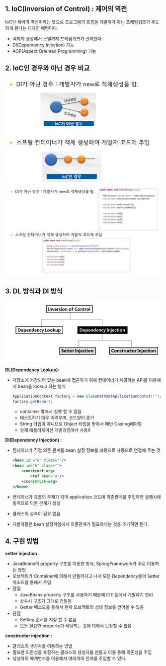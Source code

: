 ## 1. IoC(Inversion of Control) : 제어의 역전

IoC란 제어의 역전이라는 뜻으로 프로그램의 흐름을 개발자가 아닌 프레임워크가 주도하게 된다는 디자인 패턴이다.

- 객체의 생성에서 소멸까지 프레임워크가 관리한다.
- DI(Dependency Injection) 가능
- AOP(Aspect Oriented Programming) 가능

## 2. IoC인 경우와 아닌 경우 비교

<p align ="center">
    <img src="./resource/nodi_vs_di01.PNG">
</p>

<p align ="center">
    <img src="./resource/nodi_vs_di02.PNG">
</p>

## 3. DL 방식과 DI 방식

<p align ="center">
    <img src="./resource/inversionOfControl.PNG">
</p>

**DL(Dependency Lookup)**:

- 저장소에 저장되어 있는 bean에 접근하기 위해 컨테이너가 제공하는 API를 이용해서 bean을 lookup 하는 방식

  ```java
  ApplicationContext factory = new ClassPathXmlApllicationContxt("");
  factory.getBean();
  ```

  - container 밖에서 실행 할 수 없음
  - 테스트하기 매우 어려우며, 코드양이 증가
  - String 타입이 아니므로 Object 타입을 받아서 매번 Casting해야함
  - 실제 애플리케이션 개발과정에서 사용X

**DI(Dependency Injection)** :

- 컨테이너가 직접 의존 관계를 bean 설정 정보를 바탕으로 자동으로 연결해 주는 것

  ```xml
  <bean id ="a" class=""/>
  <bean id="b" class="">
      <construct-arg>
          <ref bean="a"/>
      </construct-arg>
  </bean>
  ```

- 컨테이너가 흐름의 주체가 되어 application 코드에 의존관계를 주입하면 실행시에 동적으로 의존 관계가 생성
- 클래스의 상속이 필요 없음
- 개발자들은 bean 설정파일에서 의존관계가 필요하다는 것을 추가하면 된다.

## 4. 구현 방법

**setter injection** :

- JavaBeans의 property 구조를 이용한 방식, SpringFramework가 주로 이용하는 방법
- 오브젝트가 Container에 의해서 만들어지고 나서 모든 Dependency들이 Setter 메소드를 통해서 주입
- 장점
  - JavaBeans property 구조를 사용하기 때문에 IDE 등에서 개발하기 편리
  - 상속시 구조가 그대로 전달됨
  - Getter 메소드를 통해서 현재 오브젝트의 상태 정보를 얻어올 수 있음
- 단점
  - Setting 순서를 지정 할 수 없음
  - 모든 필요한 property가 세팅되는 것에 대해서 보장할 수 없음

**constructor injection** :

- 클래스의 생성자를 이용하는 방법
- 필요한 의존성을 포함하는 클래스의 생성자를 만들고 이를 통해 의존성을 주입
- 생성자의 매개변수를 이용해서 여러개의 인자를 주입할 수 있다.
